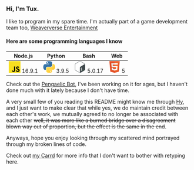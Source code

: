 ### Hi, I'm Tux.

I like to program in my spare time. I'm actually part of a game development team too, [Weaververse Entertainment](https://github.com/Weaververse-Entertainment)

#### Here are some programming languages I know
|Node.js|Python|Bash|Web|
|----|------|----------|------------------|
![JavaScript](src/js.png) 16.9.1 | ![Python](src/py.png) 3.9.5 | ![Bash](src/bash.png) 5.0.17 | ![HTML](src/html.png) 5

Check out the [Pengaelic Bot](https://github.com/SuperTux20/Pengaelic-Bot), I've been working on it for ages, but I haven't done much with it lately because I don't have time.

A very small few of you reading this README might know me through [Hy](https://github.com/Hyperfresh), and I just want to make clear that while yes, we do maintain credit between each other's work, we mutually agreed to no longer be associated with each other ~~well, it was more like a burned bridge over a disagreement blown way out of proportion, but the effect is the same in the end~~.

Anyways, hope you enjoy looking through my scattered mind portrayed through my broken lines of code.

Check out [my Carrd](https://supertux20.carrd.co) for more info that I don't want to bother with retyping here.
